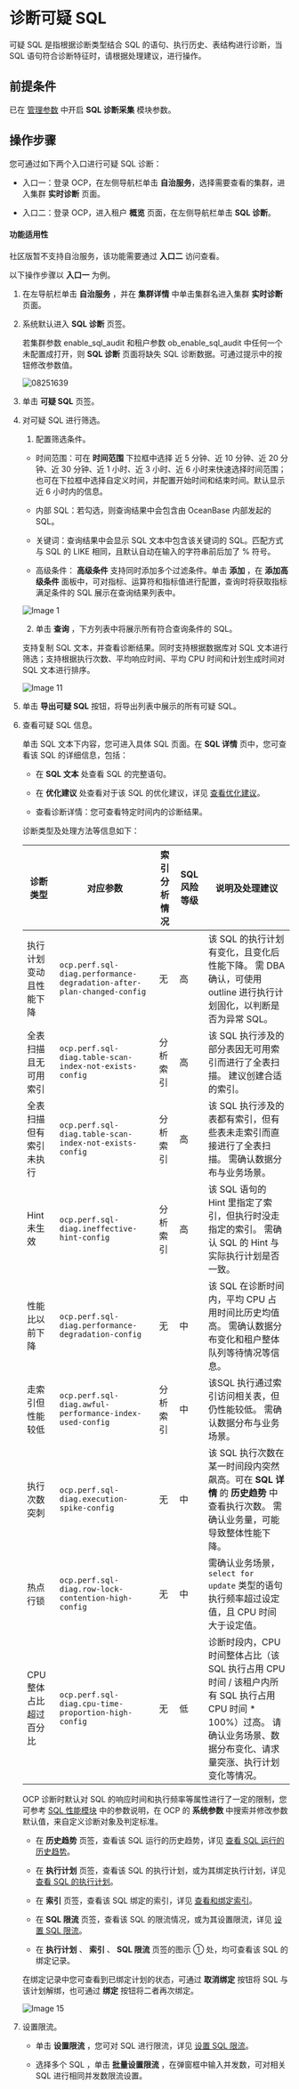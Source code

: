 诊断可疑 SQL
==============================

可疑 SQL 是指根据诊断类型结合 SQL 的语句、执行历史、表结构进行诊断，当 SQL 语句符合诊断特征时，请根据处理建议，进行操作。

## 前提条件

已在 [管理参数](../../600.cluster-functions/300.manage-a-cluster/1200.manage-o&m-configuration/200.manage-o&m-configuration-parameters.md) 中开启 **SQL 诊断采集** 模块参数。

**操作步骤**
-----------------------------

您可通过如下两个入口进行可疑 SQL 诊断：

* 入口一：登录 OCP，在左侧导航栏单击 **自治服务**，选择需要查看的集群，进入集群 **实时诊断** 页面。

* 入口二：登录 OCP，进入租户 **概览** 页面，在左侧导航栏单击 **SQL 诊断**。

<main id="notice" type='notice'>
  <h4>功能适用性</h4>
  <p>社区版暂不支持自治服务，该功能需要通过 <b>入口二</b> 访问查看。</p>
</main>

以下操作步骤以 **入口一** 为例。

1. 在左导航栏单击 **自治服务** ，并在 **集群详情** 中单击集群名进入集群 **实时诊断** 页面。

2. 系统默认进入 **SQL 诊断** 页签。

    若集群参数 enable_sql_audit 和租户参数 ob_enable_sql_audit 中任何一个未配置成打开，则 **SQL 诊断** 页面将缺失 SQL 诊断数据。可通过提示中的按钮修改参数值。

    ![08251639](https://help-static-aliyun-doc.aliyuncs.com/assets/img/zh-CN/3045889261/p312416.png)
  
3. 单击 **可疑 SQL** 页签。

4. 对可疑 SQL 进行筛选。

   1. 配置筛选条件。

     * 时间范围：可在 **时间范围** 下拉框中选择 近 5 分钟、近 10 分钟、近 20 分钟、近 30 分钟、近 1 小时、近 3 小时、近 6 小时来快速选择时间范围；也可在下拉框中选择自定义时间，并配置开始时间和结束时间。默认显示近 6 小时内的信息。

     * 内部 SQL：若勾选，则查询结果中会包含由 OceanBase 内部发起的 SQL。

     * 关键词：查询结果中会显示 SQL 文本中包含该关键词的 SQL。匹配方式与 SQL 的 LIKE 相同，且默认自动在输入的字符串前后加了 % 符号。

     * 高级条件： **高级条件** 支持同时添加多个过滤条件。单击 **添加** ，在 **添加高级条件** 面板中，可对指标、运算符和指标值进行配置，查询时将获取指标满足条件的 SQL 展示在查询结果列表中。

     ![Image 1](https://obbusiness-private.oss-cn-shanghai.aliyuncs.com/doc/img/ocp/432/%E5%8F%AF%E7%96%91sql.png)

   2. 单击 **查询** ，下方列表中将展示所有符合查询条件的 SQL。

     支持复制 SQL 文本，并查看诊断结果。同时支持根据数据库对 SQL 文本进行筛选；支持根据执行次数、平均响应时间、平均 CPU 时间和计划生成时间对 SQL 文本进行排序。

     ![Image 11](https://obbusiness-private.oss-cn-shanghai.aliyuncs.com/doc/img/ocp/402-cn/%E5%8F%AF%E7%96%91sql.png)

5. 单击 **导出可疑 SQL** 按钮，将导出列表中展示的所有可疑 SQL。

6. 查看可疑 SQL 信息。

    单击 SQL 文本下内容，您可进入具体 SQL 页面。在 **SQL 详情** 页中，您可查看该 SQL 的详细信息，包括：

    * 在 **SQL 文本** 处查看 SQL 的完整语句。

    * 在 **优化建议** 处查看对于该 SQL 的优化建议，详见 [查看优化建议](../100.manage-sql-diagnosis/1000.view-sql-details.md)。

    * 查看诊断详情：您可查看特定时间内的诊断结果。

    诊断类型及处理方法等信息如下：

    |     诊断类型      |                                 对应参数                                  | 索引分析情况 | SQL 风险等级 |                                                         说明及处理建议                                                         |
    |---------------|-----------------------------------------------------------------------|--------|----------|-------------------------------------------------------------------------------------------------------------------------|
    | 执行计划变动且性能下降   | `ocp.perf.sql-diag.performance-degradation-after-plan-changed-config` | 无      | 高        | 该 SQL 的执行计划有变化，且变化后性能下降。 需 DBA 确认，可使用 outline 进行执行计划固化，以判断是否为异常 SQL。                                    |
    | 全表扫描且无可用索引    | `ocp.perf.sql-diag.table-scan-index-not-exists-config`                | 分析索引   | 高        | 该 SQL 执行涉及的部分表因无可用索引而进行了全表扫描。 建议创建合适的索引。                                                                |
    | 全表扫描但有索引未执行   | `ocp.perf.sql-diag.table-scan-index-not-exists-config`                | 分析索引   | 高        | 该 SQL 执行涉及的表都有索引，但有些表未走索引而直接进行了全表扫描。 需确认数据分布与业务场景。                                                      |
    | Hint 未生效      | `ocp.perf.sql-diag.ineffective-hint-config`                           | 分析索引   | 高        | 该 SQL 语句的 Hint 里指定了索引，但执行时没走指定的索引。 需确认 SQL 的 Hint 与实际执行计划是否一致。                                          |
    | 性能比以前下降       | `ocp.perf.sql-diag.performance-degradation-config`                    | 无      | 中        | 该 SQL 在诊断时间内，平均 CPU 占用时间比历史均值高。 需确认数据分布变化和租户整体队列等待情况等信息。                                                |
    | 走索引但性能较低      | `ocp.perf.sql-diag.awful-performance-index-used-config`               | 分析索引   | 中        | 该SQL 执行通过索引访问相关表，但仍性能较低。 需确认数据分布与业务场景。                                                                  |
    | 执行次数突刺        | `ocp.perf.sql-diag.execution-spike-config`                            | 无      | 中        | 该 SQL 执行次数在某一时间段内突然飙高。可在 **SQL 详情** 的 **历史趋势** 中查看执行次数。 需确认业务量，可能导致整体性能下降。                              |
    | 热点行锁          | `ocp.perf.sql-diag.row-lock-contention-high-config`                   | 无      | 中        | 需确认业务场景，`select for update` 类型的语句执行频率超过设定值，且 CPU 时间大于设定值。                                                               |
    | CPU 整体占比超过百分比 | `ocp.perf.sql-diag.cpu-time-proportion-high-config`                   | 无      | 低        | 诊断时段内，CPU 时间整体占比（该 SQL 执行占用 CPU 时间 / 该租户内所有 SQL 执行占用 CPU 时间 \* 100%）过高。 请确认业务场景、数据分布变化、请求量突涨、执行计划变化等情况。 |

    OCP 诊断时默认对 SQL 的响应时间和执行频率等属性进行了一定的限制，您可参考 [SQL 性能模块](../100.manage-sql-diagnosis/1400.sql-performance-diagnosis-related-parameter-configuration.md) 中的参数说明，在 OCP 的 **系统参数** 中搜索并修改参数默认值，来自定义诊断对象及判定标准。

   * 在 **历史趋势** 页签，查看该 SQL 运行的历史趋势，详见 [查看 SQL 运行的历史趋势](../100.manage-sql-diagnosis/1000.view-sql-details.md)。

   * 在 **执行计划** 页签，查看该 SQL 的执行计划，或为其绑定执行计划，详见 [查看 SQL 的执行计划](../100.manage-sql-diagnosis/1000.view-sql-details.md)。

   * 在 **索引** 页签，查看该 SQL 绑定的索引，详见 [查看和绑定索引](../100.manage-sql-diagnosis/1000.view-sql-details.md)。

   * 在 **SQL 限流** 页签，查看该 SQL 的限流情况，或为其设置限流，详见 [设置 SQL 限流](../100.manage-sql-diagnosis/1000.view-sql-details.md)。

   * 在 **执行计划** 、 **索引** 、 **SQL 限流** 页签的图示 ① 处，均可查看该 SQL 的绑定记录。

    在绑定记录中您可查看到已绑定计划的状态，可通过 **取消绑定** 按钮将 SQL 与该计划解绑，也可通过 **绑定** 按钮将二者再次绑定。

   ![Image 15](https://help-static-aliyun-doc.aliyuncs.com/assets/img/zh-CN/7490489461/p429706.png)
  
7. 设置限流。

   * 单击 **设置限流** ，您可对 SQL 进行限流，详见 [设置 SQL 限流](../100.manage-sql-diagnosis/1000.view-sql-details.md)。

   * 选择多个 SQL ，单击 **批量设置限流** ，在弹窗框中输入并发数，可对相关 SQL 进行相同并发数限流设置。

